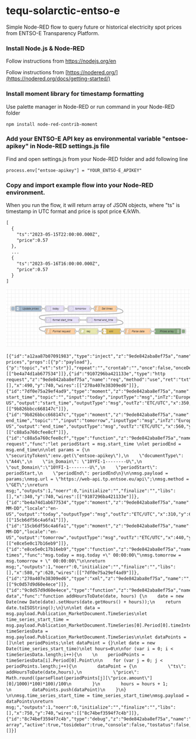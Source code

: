 # tequ-solarctic-entso-e
Simple Node-RED flow to query future or historical electricity spot prices from ENTSO-E Transparency Platform.

### Install Node.js & Node-RED

Follow instructions from https://nodejs.org/en

Follow instructions from [https://nodered.org/](https://nodered.org/docs/getting-started/)

### Install moment library for timestamp formatting

Use palette manager in Node-RED or run command in your Node-RED folder

```
npm install node-red-contrib-moment
```

### Add your ENTSO-E API key as environmental variable "entsoe-apikey" in Node-RED settings.js file

Find and open settings.js from your Node-RED folder and add following line
```
process.env["entsoe-apikey"] = "YOUR_ENTSO-E_APIKEY"
```

### Copy and import example flow into your Node-RED environment.

When you run the flow, it will return array of JSON objects, where "ts" is timestamp in UTC format and price is spot price €/kWh.
```
[
  {
    "ts":"2023-05-15T22:00:00.000Z",
    "price":0.57
  },
  ...
  {
    "ts":"2023-05-16T16:00:00.000Z",
    "price":0.57
  }
]
```

![Application flow](flow.PNG)

```
[{"id":"a12aa87b07091983","type":"inject","z":"9ede842aba8ef75a","name":"Update prices","props":[{"p":"payload"},{"p":"topic","vt":"str"}],"repeat":"","crontab":"","once":false,"onceDelay":"5","topic":"","payload":"","payloadType":"date","x":170,"y":620,"wires":[["be4a74d1ab677534"]]},{"id":"9107296ba421133e","type":"http request","z":"9ede842aba8ef75a","name":"req","method":"use","ret":"txt","paytoqs":"query","url":"","tls":"","persist":false,"proxy":"","insecureHTTPParser":false,"authType":"","senderr":false,"headers":[],"x":490,"y":740,"wires":[["270a407e38309ed6"]]},{"id":"7df0e75a29ef4ad9","type":"moment","z":"9ede842aba8ef75a","name":"format start_time","topic":"","input":"today","inputType":"msg","inTz":"Europe/Helsinki","adjAmount":0,"adjType":"days","adjDir":"add","format":"YYYYMMDDHHmm","locale":"en-US","output":"start_time","outputType":"msg","outTz":"ETC/UTC","x":350,"y":680,"wires":[["9b826bbcc668147c"]]},{"id":"9b826bbcc668147c","type":"moment","z":"9ede842aba8ef75a","name":"format end_time","topic":"","input":"tomorrow","inputType":"msg","inTz":"Europe/Helsinki","adjAmount":"0","adjType":"days","adjDir":"add","format":"YYYYMMDDHHmm","locale":"en-US","output":"end_time","outputType":"msg","outTz":"ETC/UTC","x":560,"y":680,"wires":[["c88a5a760cfee8cf"]]},{"id":"c88a5a760cfee8cf","type":"function","z":"9ede842aba8ef75a","name":"Format request","func":"let periodStart = msg.start_time \nlet periodEnd = msg.end_time\n\nlet params = {\n    \"securityToken\":env.get(\"entsoe-apikey\"),\n    \"documentType\": \"A44\",\n    \"in_Domain\": \"10YFI-1--------U\",\n    \"out_Domain\":\"10YFI-1--------U\",\n    \"periodStart\": periodStart,\n    \"periodEnd\": periodEnd\n}\n\nmsg.payload = params;\nmsg.url = \"https://web-api.tp.entsoe.eu/api\";\nmsg.method = \"GET\";\nreturn msg;","outputs":1,"noerr":0,"initialize":"","finalize":"","libs":[],"x":340,"y":740,"wires":[["9107296ba421133e"]]},{"id":"be4a74d1ab677534","type":"moment","z":"9ede842aba8ef75a","name":"today","topic":"","input":"","inputType":"date","inTz":"Europe/Helsinki","adjAmount":"1","adjType":"days","adjDir":"add","format":"YYYY-MM-DD","locale":"en-US","output":"today","outputType":"msg","outTz":"ETC/UTC","x":310,"y":620,"wires":[["15cb6df56c4a6fa1"]]},{"id":"15cb6df56c4a6fa1","type":"moment","z":"9ede842aba8ef75a","name":"tomorrow","topic":"","input":"","inputType":"date","inTz":"Europe/Helsinki","adjAmount":"2","adjType":"days","adjDir":"add","format":"YYYY-MM-DD","locale":"en-US","output":"tomorrow","outputType":"msg","outTz":"ETC/UTC","x":440,"y":620,"wires":[["e8ce5e0c17b16eb9"]]},{"id":"e8ce5e0c17b16eb9","type":"function","z":"9ede842aba8ef75a","name":"Set times","func":"msg.today = msg.today +\" 00:00:00\"\nmsg.tomorrow = msg.tomorrow + \" 00:00:00\"\n\nreturn msg;","outputs":1,"noerr":0,"initialize":"","finalize":"","libs":[],"x":580,"y":620,"wires":[["7df0e75a29ef4ad9"]]},{"id":"270a407e38309ed6","type":"xml","z":"9ede842aba8ef75a","name":"","property":"payload","attr":"","chr":"","x":610,"y":740,"wires":[["9c0d57d9d60e4ece"]]},{"id":"9c0d57d9d60e4ece","type":"function","z":"9ede842aba8ef75a","name":"Parse data","func":"function addHoursToDate(date, hours) {\n    date = new Date(new Date(date).setHours(date.getHours() + hours));\n    return date.toISOString();\n}\n\nlet data = msg.payload.Publication_MarketDocument.TimeSeries\nlet time_series_start_time = msg.payload.Publication_MarketDocument.TimeSeries[0].Period[0].timeInterval[0].start\nlet timeSeriesData = msg.payload.Publication_MarketDocument.TimeSeries\n\nlet dataPoints = []\nlet periodPoints;\nlet dataPoint = {}\nlet date = new Date(time_series_start_time)\nlet hours=0\n\nfor (var i = 0; i < timeSeriesData.length;i++){\n    \n    periodPoints = timeSeriesData[i].Period[0].Point\n\n    for (var j = 0; j < periodPoints.length;j++){\n        dataPoint = {\n            \"ts\": addHoursToDate(date,hours),\n            \"price\": Math.round((parseFloat(periodPoints[j][\"price.amount\"][0]/1000)*100)*100)/100\n        }\n        hours = hours + 1;        \n        dataPoints.push(dataPoint)\n    }\n}    \n\nmsg.time_series_start_time = time_series_start_time\nmsg.payload = dataPoints\nreturn msg;","outputs":1,"noerr":0,"initialize":"","finalize":"","libs":[],"x":750,"y":740,"wires":[["8c74bef3594f7c4b"]]},{"id":"8c74bef3594f7c4b","type":"debug","z":"9ede842aba8ef75a","name":"Prices array","active":true,"tosidebar":true,"console":false,"tostatus":false,"complete":"payload","targetType":"msg","statusVal":"","statusType":"auto","x":910,"y":740,"wires":[]}]
```
